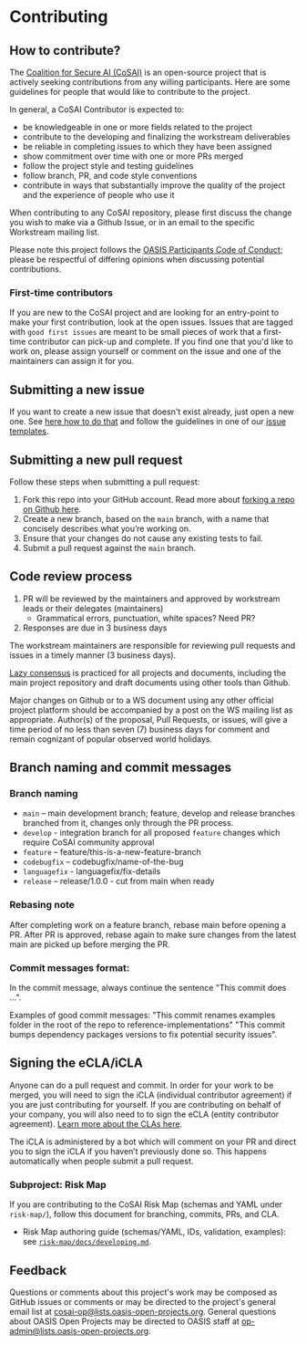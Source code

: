 # Contributing 

## How to contribute?

The [Coalition for Secure AI (CoSAI)](https://www.coalitionforsecureai.org/) is an open-source project that is actively seeking contributions from any willing participants. Here are some guidelines for people that would like to contribute to the project.

In general, a CoSAI Contributor is expected to:
* be knowledgeable in one or more fields related to the project
* contribute to the developing and finalizing the workstream deliverables
* be reliable in completing issues to which they have been assigned
* show commitment over time with one or more PRs merged
* follow the project style and testing guidelines
* follow branch, PR, and code style conventions
* contribute in ways that substantially improve the quality of the project and the experience of people who use it

When contributing to any CoSAI repository, please first discuss the change you wish to make via a Github Issue, or in an email to the specific Workstream mailing list.

Please note this project follows the [OASIS Participants Code of Conduct](https://www.oasis-open.org/policies-guidelines/oasis-participants-code-of-conduct/); please be respectful of differing opinions when discussing potential contributions.

### First-time contributors

If you are new to the CoSAI project and are looking for an entry-point to make your first contribution, look at the open issues. Issues that are tagged with `good first issues` are meant to be small pieces of work that a first-time contributor can pick-up and complete. If you find one that you'd like to work on, please assign yourself or comment on the issue and one of the maintainers can assign it for you.

## Submitting a new issue

If you want to create a new issue that doesn't exist already, just open a new one. See [here how to do that](https://github.com/cosai-oasis/cosai-tsc/blob/main/.github/ISSUE_TEMPLATE/issue.md) and follow the guidelines in one of our [issue templates](https://github.com/cosai-oasis/cosai-tsc/blob/main/.github/ISSUE_TEMPLATE/issue.md).

## Submitting a new pull request

Follow these steps when submitting a pull request:

1. Fork this repo into your GitHub account. Read more about [forking a repo on Github here](https://docs.github.com/en/pull-requests/collaborating-with-pull-requests/working-with-forks/fork-a-repo).
2. Create a new branch, based on the `main` branch, with a name that concisely describes what you’re working on.
3. Ensure that your changes do not cause any existing tests to fail.
4. Submit a pull request against the `main` branch.

## Code review process
1. PR will be reviewed by the maintainers and approved by workstream leads or their delegates (maintainers)
    * Grammatical errors, punctuation, white spaces? Need PR? 
3. Responses are due in 3 business days
   
The workstream maintainers are responsible for reviewing pull requests and issues in a timely manner (3 business days).

[Lazy consensus](https://openoffice.apache.org/docs/governance/lazyConsensus.html) is practiced for all projects and documents, including the main project repository and draft documents using other tools than Github.

Major changes on Github or to a WS document using any other official project platform should be accompanied by a post on the WS mailing list as appropriate. Author(s) of the proposal, Pull Requests, or issues, will give a time period of no less than seven (7) business days for comment and remain cognizant of popular observed world holidays.

## Branch naming and commit messages

### Branch naming

* `main` – main development branch; feature, develop and release branches branched from it, changes only through the PR process.
* `develop` - integration branch for all proposed `feature` changes which require CoSAI community approval
* `feature` – feature/this-is-a-new-feature-branch
* `codebugfix` – codebugfix/name-of-the-bug
* `languagefix` - languagefix/fix-details
* `release` – release/1.0.0 - cut from main when ready

### Rebasing note

After completing work on a feature branch, rebase main before opening a PR. After PR is approved, rebase again to make sure changes from the latest main are picked up before merging the PR.

### Commit messages format:

In the commit message, always continue the sentence "This commit does ...".

 Examples of good commit messages:
"This commit renames examples folder in the root of the repo to reference-implementations"
"This commit bumps dependency packages versions to fix potential security issues".

## Signing the eCLA/iCLA

Anyone can do a pull request and commit. In order for your work to be merged, you will need to sign the iCLA (individual contributor agreement) if you are just contributing for yourself. If you are contributing on behalf of your company, you will also need to to sign the eCLA (entity contributor agreement). [Learn more about the CLAs here](https://www.oasis-open.org/open-projects/cla/).

The iCLA is administered by a bot which will comment on your PR and direct you to sign the iCLA if you haven’t previously done so. This happens automatically when people submit a pull request.


### Subproject: Risk Map

If you are contributing to the CoSAI Risk Map (schemas and YAML under `risk-map/`), follow this document for branching, commits, PRs, and CLA.

- Risk Map authoring guide (schemas/YAML, IDs, validation, examples): see [`risk-map/docs/developing.md`](risk-map/docs/developing.md).

## Feedback

Questions or comments about this project's work may be composed as GitHub issues or comments or may be directed to the project's general email list at cosai-op@lists.oasis-open-projects.org. General questions about OASIS Open Projects may be directed to OASIS staff at [op-admin@lists.oasis-open-projects.org](mailto:op-admin@lists.oasis-open-projects.org).

